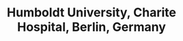 ---
title: "Humboldt University, Charite Hospital, Berlin, Germany"
project_id: 
conference_id: ""
presenters:
   - peter_bandettini
summary: "Humboldt University, Charite Hospital, Berlin, Germany"
file: /assets/presentations/
filename: 
layout: presentation
---